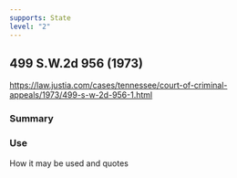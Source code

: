 ```yaml
---
supports: State
level: "2"
---
```

## 499 S.W.2d 956 (1973)

https://law.justia.com/cases/tennessee/court-of-criminal-appeals/1973/499-s-w-2d-956-1.html
### Summary



### Use

How it may be used and quotes